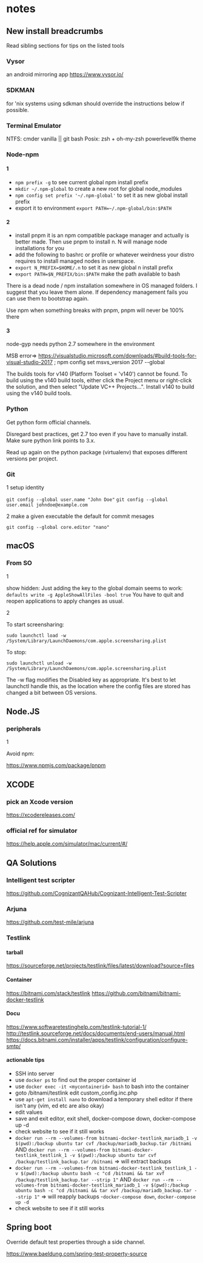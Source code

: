 # notes

## New install breadcrumbs

Read sibling sections for tips on the listed tools

### Vysor
an android mirroring app
https://www.vysor.io/

### SDKMAN

for 'nix systems using sdkman should override the instructions below if possible.

### Terminal Emulator

NTFS: cmder vanilla || git bash
Posix: zsh + oh-my-zsh powerlevel9k theme

### Node-npm
#### 1
 - `npm prefix -g` to see current global npm install prefix
 - `mkdir ~/.npm-global` to create a new root for global node_modules
 - `npm config set prefix '~/.npm-global'` to set it as new global install prefix
 - export it to environment `export PATH=~/.npm-global/bin:$PATH`
 #### 2
 - install pnpm it is an npm compatible package manager and actually is better made. Then use pnpm to install n. N will manage node installations for you
 - add the following to bashrc or profile or whatever weirdness your distro requires to install managed nodes in userspace.
 - `export N_PREFIX=$HOME/.n` to set it as new global n install prefix
 - `export PATH=$N_PREFIX/bin:$PATH` make the path available to bash

There is a dead node / npm installation somewhere in OS managed folders. I suggest that you leave them alone. If dependency management fails you can use them to bootstrap again.

Use npm when something breaks with pnpm, pnpm will never be 100% there

#### 3
node-gyp needs python 2.7 somewhere in the environment

MSB error=>  https://visualstudio.microsoft.com/downloads/#build-tools-for-visual-studio-2017 ; npm config set msvs_version 2017 --global

The builds tools for v140 (Platform Toolset = 'v140') cannot be found. To build using the v140 build tools, either click the Project menu or right-click the solution, and then select "Update VC++ Projects...". Install v140 to build using the v140 build tools.

### Python

Get python form official channels.

Disregard best practices, get 2.7 too even if you have to manually install. Make sure python link points to 3.x.

Read up again on the python package (virtualenv) that exposes different versions per project.

### Git
1 setup identity

`git config --global user.name "John Doe"`
`git config --global user.email johndoe@example.com`

2 make a given executable the default for commit mesages

`git config --global core.editor "nano"`

## macOS

### From SO

1

show hidden: Just adding the key to the global domain seems to work:
`defaults write -g AppleShowAllFiles -bool true`
You have to quit and reopen applications to apply changes as usual.

2

To start screensharing:

`sudo launchctl load -w /System/Library/LaunchDaemons/com.apple.screensharing.plist`

To stop:

`sudo launchctl unload -w /System/Library/LaunchDaemons/com.apple.screensharing.plist`

The -w flag modifies the Disabled key as appropriate. It's best to let launchctl handle this, as the location where the config files are stored has changed a bit between OS versions.


## Node.JS

### peripherals

1

Avoid npm:

https://www.npmjs.com/package/pnpm

## XCODE

### pick an Xcode version
https://xcodereleases.com/

### official ref for simulator
https://help.apple.com/simulator/mac/current/#/


## QA Solutions

### Intelligent test scripter
https://github.com/CognizantQAHub/Cognizant-Intelligent-Test-Scripter

### Arjuna
https://github.com/test-mile/arjuna

### Testlink

#### tarball
https://sourceforge.net/projects/testlink/files/latest/download?source=files
#### Container
https://bitnami.com/stack/testlink
https://github.com/bitnami/bitnami-docker-testlink
#### Docu
https://www.softwaretestinghelp.com/testlink-tutorial-1/
http://testlink.sourceforge.net/docs/documents/end-users/manual.html
https://docs.bitnami.com/installer/apps/testlink/configuration/configure-smtp/
#### actionable tips
- SSH into server
- use `docker ps` to find out the proper container id
- use `docker exec -it <mycontainerid> bash` to bash into the container
- goto /bitnami/testlink edit custom_config.inc.php
- use `apt-get install nano` to download a temporary shell editor if there isn't any (vim, ed etc are also okay)
- edit values
- save and exit editor, exit shell, docker-compose down, docker-compose up -d
- check website to see if it still works
- ```docker run --rm --volumes-from bitnami-docker-testlink_mariadb_1 -v $(pwd):/backup ubuntu tar cvf /backup/mariadb_backup.tar /bitnami``` AND ```docker run --rm --volumes-from bitnami-docker-testlink_testlink_1 -v $(pwd):/backup ubuntu tar cvf /backup/testlink_backup.tar /bitnami``` => will extract backups
- ```docker run --rm --volumes-from bitnami-docker-testlink_testlink_1 -v $(pwd):/backup ubuntu bash -c "cd /bitnami && tar xvf /backup/testlink_backup.tar --strip 1"``` AND ```docker run --rm --volumes-from bitnami-docker-testlink_mariadb_1 -v $(pwd):/backup ubuntu bash -c "cd /bitnami && tar xvf /backup/mariadb_backup.tar --strip 1"``` => will reapply backups
-`docker-compose down`, `docker-compose up -d`
- check website to see if it still works

## Spring boot

Override default test properties through a side channel.

https://www.baeldung.com/spring-test-property-source

